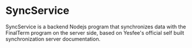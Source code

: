 # SyncService
SyncService is a backend Nodejs program that synchronizes data with the FinalTerm program on the server side, based on Yesfee's official self built synchronization server documentation.
